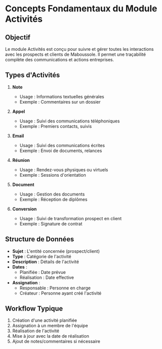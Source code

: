 # Concepts Fondamentaux du Module Activités

## Objectif
Le module Activités est conçu pour suivre et gérer toutes les interactions avec les prospects et clients de Maboussole. Il permet une traçabilité complète des communications et actions entreprises.

## Types d'Activités
1. **Note**
   - Usage : Informations textuelles générales
   - Exemple : Commentaires sur un dossier

2. **Appel**
   - Usage : Suivi des communications téléphoniques
   - Exemple : Premiers contacts, suivis

3. **Email**
   - Usage : Suivi des communications écrites
   - Exemple : Envoi de documents, relances

4. **Réunion**
   - Usage : Rendez-vous physiques ou virtuels
   - Exemple : Sessions d'orientation

5. **Document**
   - Usage : Gestion des documents
   - Exemple : Réception de diplômes

6. **Conversion**
   - Usage : Suivi de transformation prospect en client
   - Exemple : Signature de contrat

## Structure de Données
- **Sujet** : L'entité concernée (prospect/client)
- **Type** : Catégorie de l'activité
- **Description** : Détails de l'activité
- **Dates** : 
  - Planifiée : Date prévue
  - Réalisation : Date effective
- **Assignation** : 
  - Responsable : Personne en charge
  - Créateur : Personne ayant créé l'activité

## Workflow Typique
1. Création d'une activité planifiée
2. Assignation à un membre de l'équipe
3. Réalisation de l'activité
4. Mise à jour avec la date de réalisation
5. Ajout de notes/commentaires si nécessaire
